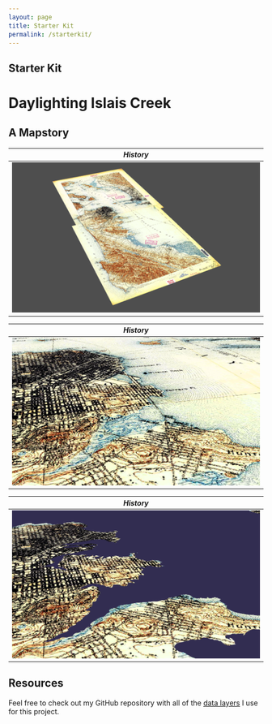 ```yaml
---
layout: page
title: Starter Kit
permalink: /starterkit/
---
```


## Starter Kit
# Daylighting Islais Creek
## A Mapstory

| *History* |
|:--:| 
| ![Islais Creek](https://raw.githubusercontent.com/sburtner/critical_infrastructure/master/images/a_historic_out.png) |

| *History* |
|:--:| 
| ![Islais Creek](https://raw.githubusercontent.com/sburtner/critical_infrastructure/master/images/b_historic_in.png) |

| *History* |
|:--:| 
| ![Islais Creek](https://raw.githubusercontent.com/sburtner/critical_infrastructure/master/images/c_historic_water.png) |


## Resources

Feel free to check out my GitHub repository with all of the [data layers](https://github.com/sburtner/critical_infrastructure) I use for this project.
